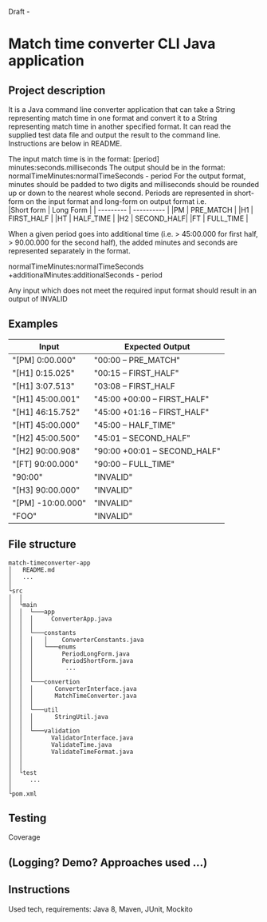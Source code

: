 Draft -
# Match time converter CLI Java application

## Project description
It is a Java command line converter application that can take a String representing match time in one format and convert it to a String representing match time in another specified format. It can read the supplied test data file and output the result to the command line. Instructions are below in README.

The input match time is in the format:
[period] minutes:seconds.milliseconds
The output should be in the format:
normalTimeMinutes:normalTimeSeconds - period
For the output format, minutes should be padded to two digits and milliseconds should be rounded
up or down to the nearest whole second. 
Periods are represented in short-form on the input format and long-form on output format i.e.\
|Short form | Long Form  |
| --------- | ---------- |
|PM         | PRE_MATCH  |
|H1         | FIRST_HALF |
|HT         | HALF_TIME  |
|H2         | SECOND_HALF|
|FT         | FULL_TIME  |

When a given period goes into additional time (i.e. > 45:00.000 for first half, > 90.00.000 for the second half), 
the added minutes and seconds are represented separately in the format.

normalTimeMinutes:normalTimeSeconds +additionalMinutes:additionalSeconds - period

Any input which does not meet the required input format should result in an output of INVALID

## Examples

| Input            | Expected Output              |
| -------------    | -------------                |
| "[PM] 0:00.000"  | "00:00 – PRE_MATCH"          |
| "[H1] 0:15.025"  | "00:15 – FIRST_HALF"         |
| "[H1] 3:07.513"  | "03:08 – FIRST_HALF          |
| "[H1] 45:00.001" | "45:00 +00:00 – FIRST_HALF"  |
| "[H1] 46:15.752" | "45:00 +01:16 – FIRST_HALF"  |
| "[HT] 45:00.000" | "45:00 – HALF_TIME"          |
| "[H2] 45:00.500" | "45:01 – SECOND_HALF"        |
| "[H2] 90:00.908" | "90:00 +00:01 – SECOND_HALF" |
| "[FT] 90:00.000" | "90:00 – FULL_TIME"          |
| "90:00"          | "INVALID"                    |
| "[H3] 90:00.000" | "INVALID"                    |
| "[PM] -10:00.000"| "INVALID"                    |
| "FOO"            | "INVALID"                    |

## File structure

```
match-timeconverter-app
│   README.md
│   ... 
│
└src
│  │
│  └main
│  │  └───app
│  │  │     ConverterApp.java
│  │  │
│  │  └───constants
│  │  │   │    ConverterConstants.java  
│  │  │   └───enums
│  │  │        PeriodLongForm.java
│  │  │        PeriodShortForm.java
│  │  │         ...
│  │  │   
│  │  └───convertion
│  │  │      ConverterInterface.java
│  │  │      MatchTimeConverter.java
│  │  │   
│  │  └───util
│  │  │      StringUtil.java
│  │  │
│  │  └───validation
│  │        ValidatorInterface.java
│  │        ValidateTime.java
│  │        ValidateTimeFormat.java
│  │
│  │
│  └test
│     ...
│
└pom.xml
```

## Testing
Coverage

## (Logging? Demo? Approaches used ...)

## Instructions
Used tech, requirements: Java 8, Maven, JUnit, Mockito 

